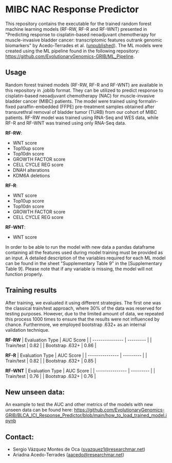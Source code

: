 # MIBC NAC Response Predictor

This repository contains the executable for the trained random forest machine learning models (RF-RW, RF-R and RF-WNT) presented in "Predicting response to cisplatin-based neoadjuvant chemotherapy for muscle-invasive bladder cancer: transcriptomic features outrank genomic biomarkers" by Acedo-Terrades et al. ([unpublished](https://www.medrxiv.org/content/10.1101/2024.06.28.24309634v1)). The ML models were created using the ML pipeline found in the following repository: https://github.com/EvolutionaryGenomics-GRIB/ML_Pipeline.

## Usage

Random forest trained models (RF-RW, RF-R and RF-WNT) are available in this repository in .joblib format. They can be utilized to predict response to cisplatin-based neoadjuvant chemotherapy (NAC) for muscle-invasive bladder cancer (MIBC) patients. The model were trained using formalin-fixed paraffin-embedded (FFPE) pre-treatment samples obtained after transurethral removal of bladder tumor (TURB) from our cohort of MIBC patients. RF-RW model was trained using RNA-Seq and WES data, while RF-R and RF-WNT was trained using only RNA-Seq data. 

**RF-RW**:
- WNT score
- Top10up score
- Top10dn score
- GROWTH FACTOR score
- CELL CYCLE REG score
- DNAH alterations
- KDM6A deletions

**RF-R**:
- WNT score
- Top10up score
- Top10dn score
- GROWTH FACTOR score
- CELL CYCLE REG score

**RF-WNT**:
- WNT score

In order to be able to run the model with new data a pandas dataframe containing all the features used during model training must be provided as an input. A detailed description of the variables required for each ML model can be found in the sheet "Supplementary Table 9" in the [Supplementary Table 9]. Please note that if any variable is missing, the model will not function properly. 

## Training results

After training, we evaluated it using different strategies. The first one was the classical train/test approach, where 30% of the data was reserved for testing purposes. However, due to the limited amount of data, we repeated this process 1000 times to ensure that the results were not influenced by chance. Furthermore, we employed bootstrap .632+ as an internal validation technique.

**RF-RW**
| Evaluation Type | AUC Score |
| --------------- | --------- |
| Train/test      | 0.82      |
| Bootstrap .632+ | 0.86      |

**RF-R**
| Evaluation Type | AUC Score |
| --------------- | --------- |
| Train/test      | 0.82      |
| Bootstrap .632+ | 0.85      |

**RF-WNT**
| Evaluation Type | AUC Score |
| --------------- | --------- |
| Train/test      | 0.76      |
| Bootstrap .632+ | 0.76      |

## New unseen data:
An example to test the AUC and other metrics of the models with new unseen data can be found here: https://github.com/EvolutionaryGenomics-GRIB/BLCA_ICI_Response_Predictor/blob/main/how_to_load_trained_model.ipynb 

## Contact:
- Sergio Vázquez Montes de Oca (svazquez1@researchmar.net)
- Ariadna Acedo-Terrades (aacedo@researchmar.net)
